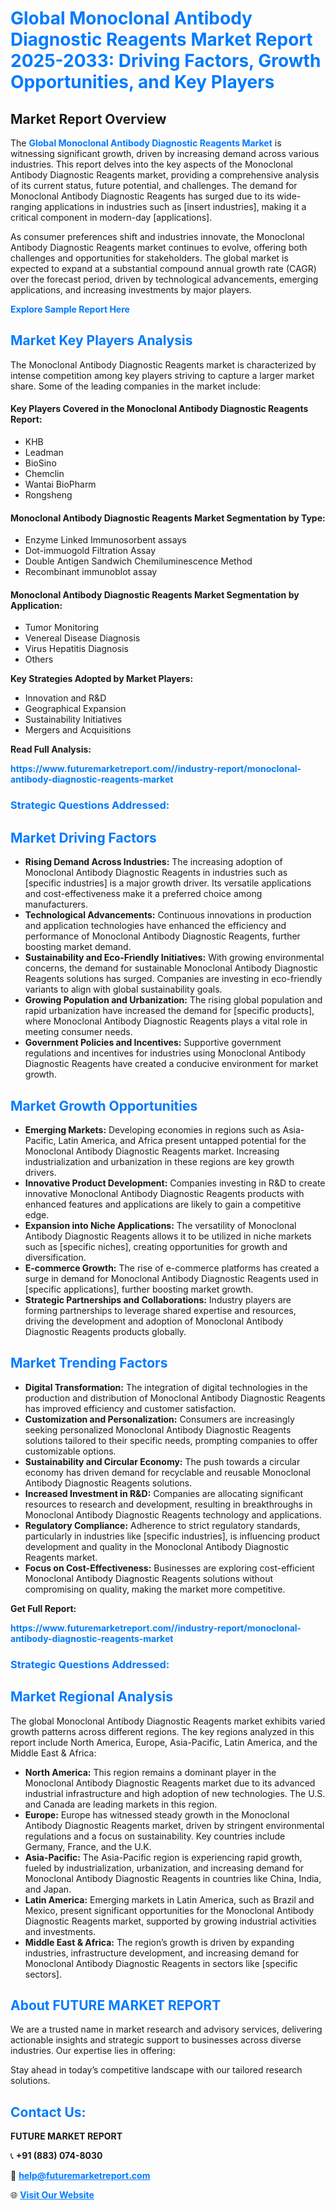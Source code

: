 <h1 style="color: #007BFF;">Global Monoclonal Antibody Diagnostic Reagents Market Report 2025-2033: Driving Factors, Growth Opportunities, and Key Players</h1>

<section id="overview">
<h2>Market Report Overview</h2>
<p>The <a href="https://www.futuremarketreport.com//industry-report/monoclonal-antibody-diagnostic-reagents-market" style="color: #007BFF; text-decoration: none;"><strong>Global Monoclonal Antibody Diagnostic Reagents Market</strong></a> is witnessing significant growth, driven by increasing demand across various industries. This report delves into the key aspects of the Monoclonal Antibody Diagnostic Reagents market, providing a comprehensive analysis of its current status, future potential, and challenges. The demand for Monoclonal Antibody Diagnostic Reagents has surged due to its wide-ranging applications in industries such as [insert industries], making it a critical component in modern-day [applications].</p>
<p>As consumer preferences shift and industries innovate, the Monoclonal Antibody Diagnostic Reagents market continues to evolve, offering both challenges and opportunities for stakeholders. The global market is expected to expand at a substantial compound annual growth rate (CAGR) over the forecast period, driven by technological advancements, emerging applications, and increasing investments by major players.</p>
</section>

<section id="overview">
<p><a href="https://www.futuremarketreport.com//request-sample/reportId=88578" style="color: #007BFF; text-decoration: none;"><strong>Explore Sample Report Here</strong></a></p>
</section>

<section id="key-players">
<h2 style="color: #007BFF;">Market Key Players Analysis</h2>
<p>The Monoclonal Antibody Diagnostic Reagents market is characterized by intense competition among key players striving to capture a larger market share. Some of the leading companies in the market include:</p>
<h4>Key Players Covered in the Monoclonal Antibody Diagnostic Reagents Report:</h4>
<ul><li>KHB</li><li>Leadman</li><li>BioSino</li><li>Chemclin</li><li>Wantai BioPharm</li><li>Rongsheng</li></ul>
<h4>Monoclonal Antibody Diagnostic Reagents Market Segmentation by Type:</h4>
<ul><li>Enzyme Linked Immunosorbent assays</li><li>Dot-immuogold Filtration Assay</li><li>Double Antigen Sandwich Chemiluminescence Method</li><li>Recombinant immunoblot assay</li></ul>

<h4>Monoclonal Antibody Diagnostic Reagents Market Segmentation by Application:</h4>
<ul><li>Tumor Monitoring</li><li>Venereal Disease Diagnosis</li><li>Virus Hepatitis Diagnosis</li><li>Others</li></ul>
<p><strong>Key Strategies Adopted by Market Players:</strong></p>
<ul>
<li>Innovation and R&D</li>
<li>Geographical Expansion</li>
<li>Sustainability Initiatives</li>
<li>Mergers and Acquisitions</li>
</ul>
</section>

<section>
<p><strong>Read Full Analysis: </strong></p><a href="https://www.futuremarketreport.com//industry-report/monoclonal-antibody-diagnostic-reagents-market" style="color: #007BFF; text-decoration: none;"><strong>https://www.futuremarketreport.com//industry-report/monoclonal-antibody-diagnostic-reagents-market</strong></a>
<h3 style="color: #007BFF;">Strategic Questions Addressed:</h3>
</section>

<section id="driving-factors">
<h2 style="color: #007BFF;">Market Driving Factors</h2>
<ul>
<li><strong>Rising Demand Across Industries:</strong> The increasing adoption of Monoclonal Antibody Diagnostic Reagents in industries such as [specific industries] is a major growth driver. Its versatile applications and cost-effectiveness make it a preferred choice among manufacturers.</li>
<li><strong>Technological Advancements:</strong> Continuous innovations in production and application technologies have enhanced the efficiency and performance of Monoclonal Antibody Diagnostic Reagents, further boosting market demand.</li>
<li><strong>Sustainability and Eco-Friendly Initiatives:</strong> With growing environmental concerns, the demand for sustainable Monoclonal Antibody Diagnostic Reagents solutions has surged. Companies are investing in eco-friendly variants to align with global sustainability goals.</li>
<li><strong>Growing Population and Urbanization:</strong> The rising global population and rapid urbanization have increased the demand for [specific products], where Monoclonal Antibody Diagnostic Reagents plays a vital role in meeting consumer needs.</li>
<li><strong>Government Policies and Incentives:</strong> Supportive government regulations and incentives for industries using Monoclonal Antibody Diagnostic Reagents have created a conducive environment for market growth.</li>
</ul>
</section>

<section id="growth-opportunities">
<h2 style="color: #007BFF;">Market Growth Opportunities</h2>
<ul>
<li><strong>Emerging Markets:</strong> Developing economies in regions such as Asia-Pacific, Latin America, and Africa present untapped potential for the Monoclonal Antibody Diagnostic Reagents market. Increasing industrialization and urbanization in these regions are key growth drivers.</li>
<li><strong>Innovative Product Development:</strong> Companies investing in R&D to create innovative Monoclonal Antibody Diagnostic Reagents products with enhanced features and applications are likely to gain a competitive edge.</li>
<li><strong>Expansion into Niche Applications:</strong> The versatility of Monoclonal Antibody Diagnostic Reagents allows it to be utilized in niche markets such as [specific niches], creating opportunities for growth and diversification.</li>
<li><strong>E-commerce Growth:</strong> The rise of e-commerce platforms has created a surge in demand for Monoclonal Antibody Diagnostic Reagents used in [specific applications], further boosting market growth.</li>
<li><strong>Strategic Partnerships and Collaborations:</strong> Industry players are forming partnerships to leverage shared expertise and resources, driving the development and adoption of Monoclonal Antibody Diagnostic Reagents products globally.</li>
</ul>
</section>

<section id="trending-factors">
<h2 style="color: #007BFF;">Market Trending Factors</h2>
<ul>
<li><strong>Digital Transformation:</strong> The integration of digital technologies in the production and distribution of Monoclonal Antibody Diagnostic Reagents has improved efficiency and customer satisfaction.</li>
<li><strong>Customization and Personalization:</strong> Consumers are increasingly seeking personalized Monoclonal Antibody Diagnostic Reagents solutions tailored to their specific needs, prompting companies to offer customizable options.</li>
<li><strong>Sustainability and Circular Economy:</strong> The push towards a circular economy has driven demand for recyclable and reusable Monoclonal Antibody Diagnostic Reagents solutions.</li>
<li><strong>Increased Investment in R&D:</strong> Companies are allocating significant resources to research and development, resulting in breakthroughs in Monoclonal Antibody Diagnostic Reagents technology and applications.</li>
<li><strong>Regulatory Compliance:</strong> Adherence to strict regulatory standards, particularly in industries like [specific industries], is influencing product development and quality in the Monoclonal Antibody Diagnostic Reagents market.</li>
<li><strong>Focus on Cost-Effectiveness:</strong> Businesses are exploring cost-efficient Monoclonal Antibody Diagnostic Reagents solutions without compromising on quality, making the market more competitive.</li>
</ul>
</section>

<section>
<p><strong>Get Full Report: </strong></p><a href="https://www.futuremarketreport.com//industry-report/monoclonal-antibody-diagnostic-reagents-market" style="color: #007BFF; text-decoration: none;"><strong>https://www.futuremarketreport.com//industry-report/monoclonal-antibody-diagnostic-reagents-market</strong></a>
<h3 style="color: #007BFF;">Strategic Questions Addressed:</h3>
</section>


<section id="regional-analysis">
<h2 style="color: #007BFF;">Market Regional Analysis</h2>
<p>The global Monoclonal Antibody Diagnostic Reagents market exhibits varied growth patterns across different regions. The key regions analyzed in this report include North America, Europe, Asia-Pacific, Latin America, and the Middle East & Africa:</p>
<ul>
<li><strong>North America:</strong> This region remains a dominant player in the Monoclonal Antibody Diagnostic Reagents market due to its advanced industrial infrastructure and high adoption of new technologies. The U.S. and Canada are leading markets in this region.</li>
<li><strong>Europe:</strong> Europe has witnessed steady growth in the Monoclonal Antibody Diagnostic Reagents market, driven by stringent environmental regulations and a focus on sustainability. Key countries include Germany, France, and the U.K.</li>
<li><strong>Asia-Pacific:</strong> The Asia-Pacific region is experiencing rapid growth, fueled by industrialization, urbanization, and increasing demand for Monoclonal Antibody Diagnostic Reagents in countries like China, India, and Japan.</li>
<li><strong>Latin America:</strong> Emerging markets in Latin America, such as Brazil and Mexico, present significant opportunities for the Monoclonal Antibody Diagnostic Reagents market, supported by growing industrial activities and investments.</li>
<li><strong>Middle East & Africa:</strong> The region’s growth is driven by expanding industries, infrastructure development, and increasing demand for Monoclonal Antibody Diagnostic Reagents in sectors like [specific sectors].</li>
</ul>
</section>

<footer>
<h2 style="color: #007BFF;">About FUTURE MARKET REPORT</h2>
<p>We are a trusted name in market research and advisory services, delivering actionable insights and strategic support to businesses across diverse industries. Our expertise lies in offering:</p>

<p>Stay ahead in today’s competitive landscape with our tailored research solutions.</p>

<h2 style="color: #007BFF;">Contact Us:</h2>
<p><strong>FUTURE MARKET REPORT</strong></p>
<p>📞 <strong>+91 (883) 074-8030</strong></p>
<p>📧 <strong><a href="mailto:help@futuremarketreport.com" style="color: #007BFF;">help@futuremarketreport.com</a></strong></p>
<p>🌐 <strong><a href="https://www.futuremarketreport.com/" style="color: #007BFF;">Visit Our Website</a></strong></p>
</footer>